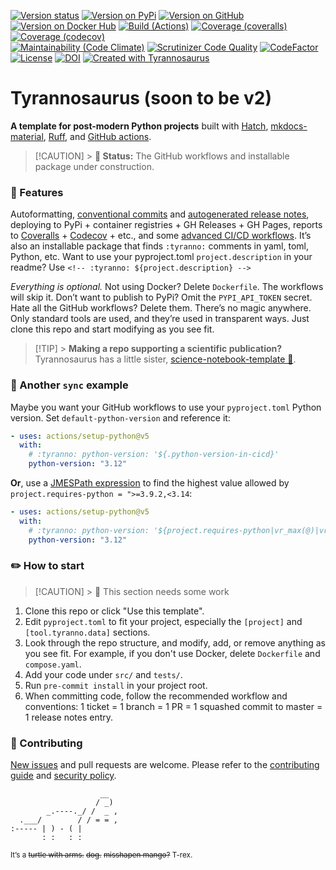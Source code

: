 <!--
Render a jagged grid of badges.
Use line breaks to separate rows, not paragraphs; the latter looks ugly.
In GitHub-flavored Markdown, do this by ending the line with `\` .
The `\` are added on separate `:tyranno:` lines for visibility.
-->
<!-- :tyranno: [![Version status](https://img.shields.io/pypi/status/${.name}?label=Status)](https://pypi.org/project/${.name}) -->
<!-- :tyranno: [![Version on PyPi](https://badgen.net/pypi/v/${.name}?label=PyPi -->
<!-- :tyranno: [![Version on GitHub](https://badgen.net/github/release/${.frag}/stable?label=GitHub)](${.link.repo}/releases) -->
<!-- :tyranno: [![Version on Docker Hub](https://img.shields.io/docker/v/dmyersturnbull/cicd?color=green&label=Docker%20Hub)](https://hub.docker.com/repository/docker/${.frag})
               \ -->
<!-- :tyranno: [![Build (Actions)](https://img.shields.io/github/workflow/status/${.name}/${.org}/maintest?label=Tests)](${.link.url}/actions) -->
<!-- :tyranno: [![Coverage (coveralls)](https://badgen.net/coveralls/c/github/${.name}/${.name}?label=Coveralls)](https://coveralls.io/github/${.frag}?branch=main) -->
<!-- :tyranno: [![Coverage (codecov)](https://badgen.net/codecov/c/github/${.frag}?label=CodeCov)](https://codecov.io/gh/${.frag})
               \ -->
<!-- :tyranno: [![Maintainability (Code Climate)](https://badgen.net/codeclimate/maintainability/${.frag})](https://codeclimate.com/github/${.frag}/maintainability) -->
<!-- :tyranno: [![Scrutinizer Code Quality](https://scrutinizer-ci.com/g/${.frag}/badges/quality-score.png?b=main)](https://scrutinizer-ci.com/g/${.frag}/?branch=main) -->
<!-- :tyranno: [![CodeFactor](https://www.codefactor.io/repository/github/${.frag}/badge)](https://www.codefactor.io/repository/github/${.frag})
               \ -->
<!-- :tyranno: [![License](https://badgen.net/pypi/license/${.name}?label=License)](${.license.url}) -->
<!-- :tyranno: [![DOI](https://zenodo.org/badge/DOI/${.doi}.svg)](https://doi.org/${.doi}) -->
<!-- :tyranno: [![Created with ${.Name}](https://img.shields.io/badge/Created_with-${.Name}-0000ff.svg)](https://github.com/${.frag}) -->

[![Version status](https://img.shields.io/pypi/status/tyrannosaurus?label=Status)](https://pypi.org/project/tyrannosaurus)
[![Version on PyPi](https://badgen.net/pypi/v/tyrannosaurus?label=PyPi)](https://pypi.org/project/tyrannosaurus)
[![Version on GitHub](https://badgen.net/github/release/dmyersturnbull/tyrannosaurus/stable?label=GitHub)](https://github.com/dmyersturnbull/tyrannosaurus/releases)
[![Version on Docker Hub](https://img.shields.io/docker/v/dmyersturnbull/tyrannosaurus?color=green&label=Docker%20Hub)](https://hub.docker.com/repository/docker/dmyersturnbull/tyrannosaurus)
[![Build (Actions)](https://img.shields.io/github/actions/workflow/status/dmyersturnbull/tyrannosaurus/push-main.yml?label=Tests)](https://github.com/dmyersturnbull/tyrannosaurus/actions)
[![Coverage (coveralls)](https://badgen.net/coveralls/c/github/dmyersturnbull/tyrannosaurus?label=Coveralls)](https://coveralls.io/github/dmyersturnbull/tyrannosaurus?branch=main)
[![Coverage (codecov)](https://badgen.net/codecov/c/github/dmyersturnbull/tyrannosaurus?label=CodeCov)](https://codecov.io/gh/dmyersturnbull/tyrannosaurus)\
[![Maintainability (Code Climate)](https://badgen.net/codeclimate/maintainability/dmyersturnbull/tyrannosaurus)](https://codeclimate.com/github/dmyersturnbull/tyrannosaurus/maintainability)
[![Scrutinizer Code Quality](https://scrutinizer-ci.com/g/dmyersturnbull/tyrannosaurus/badges/quality-score.png?b=main)](https://scrutinizer-ci.com/g/dmyersturnbull/tyrannosaurus/?branch=main)
[![CodeFactor](https://www.codefactor.io/repository/github/dmyersturnbull/tyrannosaurus/badge)](https://www.codefactor.io/repository/github/dmyersturnbull/tyrannosaurus)\
[![License](https://badgen.net/pypi/license/tyrannosaurus?label=License)](https://opensource.org/licenses/Apache-2.0)
[![DOI](https://zenodo.org/badge/DOI/10.5281/zenodo.4485186.svg)](https://doi.org/10.5281/zenodo.4485186)
[![Created with Tyrannosaurus](https://img.shields.io/badge/Created_with-Tyrannosaurus-0000ff.svg)](https://github.com/dmyersturnbull/tyrannosaurus)

# Tyrannosaurus (soon to be v2)

**A template for post-modern Python projects**
built with
[Hatch](https://hatch.pypa.io/),
[mkdocs-material](https://squidfunk.github.io/mkdocs-material/),
[Ruff](https://github.com/astral-sh/ruff),
and [GitHub actions](https://docs.github.com/en/actions).

> [!CAUTION] > **🚧 Status:** The GitHub workflows and installable package under construction.

### 🎁 Features

Autoformatting,
[conventional commits](https://www.conventionalcommits.org/) and
[autogenerated release notes](https://docs.github.com/en/repositories/releasing-projects-on-github/automatically-generated-release-notes),
deploying to PyPi + container registries + GH Releases + GH Pages,
reports to [Coveralls](https://coveralls.io/) + [Codecov](https://codecov.io/) + etc.,
and some [advanced CI/CD workflows](https://github.com/dmyersturnbull/cicd/blob/main/.github/workflows).
It’s also an installable package that finds `:tyranno:` comments in yaml, toml, Python, etc.
Want to use your pyproject.toml `project.description` in your readme?
Use `<!-- :tyranno: ${project.description} -->`

_Everything is optional._
Not using Docker? Delete `Dockerfile`. The workflows will skip it.
Don’t want to publish to PyPi? Omit the `PYPI_API_TOKEN` secret.
Hate all the GitHub workflows? Delete them.
There’s no magic anywhere. Only standard tools are used, and they’re used in transparent ways.
Just clone this repo and start modifying as you see fit.

> [!TIP] > **Making a repo supporting a scientific publication?**\
> Tyrannosaurus has a little sister,
> [science-notebook-template 🧪](https://github.com/dmyersturnbull/science-notebook-template).

### 🎨 Another `sync` example

Maybe you want your GitHub workflows to use your `pyproject.toml` Python version.
Set `default-python-version` and reference it:

```yaml
- uses: actions/setup-python@v5
  with:
    # :tyranno: python-version: '${.python-version-in-cicd}'
    python-version: "3.12"
```

**Or**, use a [JMESPath expression](https://jmespath.org/) to
find the highest value allowed by `project.requires-python = ">=3.9.2,<3.14`:

```yaml
- uses: actions/setup-python@v5
  with:
    # :tyranno: python-version: '${project.requires-python|vr_max(@)|vr_major(@)}'
    python-version: "3.12"
```

### ✏️ How to start

> [!CAUTION] > **🚧** This section needs some work

1. Clone this repo or click "Use this template".
2. Edit `pyproject.toml` to fit your project, especially the `[project]` and `[tool.tyranno.data]` sections.
3. Look through the repo structure, and modify, add, or remove anything as you see fit.
   For example, if you don't use Docker, delete `Dockerfile` and `compose.yaml`.
4. Add your code under `src/` and `tests/`.
5. Run `pre-commit install` in your project root.
6. When committing code, follow the recommended workflow and conventions:
   1 ticket = 1 branch = 1 PR = 1 squashed commit to master = 1 release notes entry.

### 🍁 Contributing

[New issues](https://github.com/dmyersturnbull/cicd/issues) and pull requests are welcome.
Please refer to the [contributing guide](https://github.com/dmyersturnbull/cicd/blob/master/CONTRIBUTING.md)
and [security policy](https://github.com/dmyersturnbull/cicd/blob/main/SECURITY.md).

```text
                    __
                   / _)
        _.----._/ /  _ ,
  .___/        / / = = ,
:----- | ) - ( |
       : :   : :
```

<small>It’s a <s>turtle with arms.</s> <s>dog.</s> <s>misshapen mango?</s> T-rex.</small>
